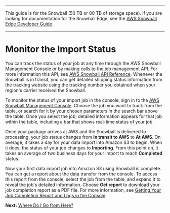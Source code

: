 --------

This guide is for the Snowball \(50 TB or 80 TB of storage space\)\. If you are looking for documentation for the Snowball Edge, see the [AWS Snowball Edge Developer Guide](http://docs.aws.amazon.com/snowball/latest/developer-guide/whatisedge.html)\.

--------

# Monitor the Import Status<a name="monitor-status"></a>

You can track the status of your job at any time through the AWS Snowball Management Console or by making calls to the job management API\. For more information this API, see [AWS Snowball API Reference](http://docs.aws.amazon.com/snowball/latest/api-reference/api-reference.html)\. Whenever the Snowball is in transit, you can get detailed shipping status information from the tracking website using the tracking number you obtained when your region's carrier received the Snowball\. 

To monitor the status of your import job in the console, sign in to the [AWS Snowball Management Console](https://console.aws.amazon.com/importexport/home?region=us-west-2)\. Choose the job you want to track from the table, or search for it by your chosen parameters in the search bar above the table\. Once you select the job, detailed information appears for that job within the table, including a bar that shows real\-time status of your job\.

Once your package arrives at AWS and the Snowball is delivered to processing, your job status changes from **In transit to AWS** to **At AWS**\. On average, it takes a day for your data import into Amazon S3 to begin\. When it does, the status of your job changes to **Importing**\. From this point on, it takes an average of two business days for your import to reach **Completed** status\.

Now your first data import job into Amazon S3 using Snowball is complete\. You can get a report about the data transfer from the console\. To access this report from the console, select the job from the table, and expand it to reveal the job's detailed information\. Choose **Get report** to download your job completion report as a PDF file\. For more information, see [Getting Your Job Completion Report and Logs in the Console](report.md)\.

**Next:** [Where Do I Go from Here?](where-to.md) 